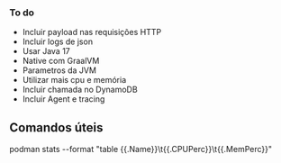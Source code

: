 ### To do

- Incluir payload nas requisições HTTP
- Incluir logs de json
- Usar Java 17
- Native com GraalVM
- Parametros da JVM
- Utilizar mais cpu e memória
- Incluir chamada no DynamoDB
- Incluir Agent e tracing

## Comandos úteis

podman stats --format "table {{.Name}}\t{{.CPUPerc}}\t{{.MemPerc}}"